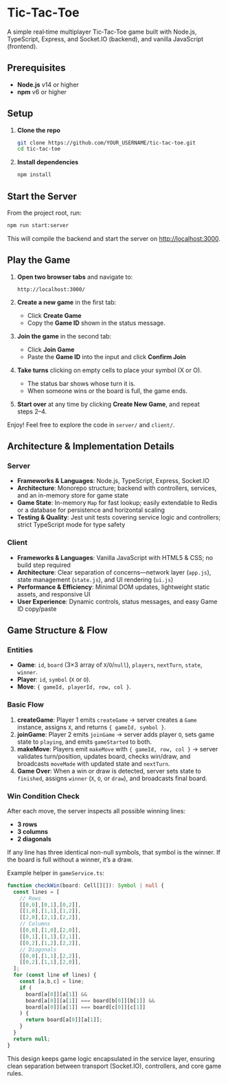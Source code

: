 # Tic‑Tac‑Toe

A simple real‑time multiplayer Tic‑Tac‑Toe game built with Node.js, TypeScript, Express, and Socket.IO (backend), and vanilla JavaScript (frontend).

## Prerequisites

* **Node.js** v14 or higher
* **npm** v6 or higher

## Setup

1. **Clone the repo**

   ```bash
   git clone https://github.com/YOUR_USERNAME/tic-tac-toe.git
   cd tic-tac-toe
   ```
2. **Install dependencies**

   ```bash
   npm install
   ```

## Start the Server

From the project root, run:

```bash
npm run start:server
```

This will compile the backend and start the server on [http://localhost:3000](http://localhost:3000).

## Play the Game

1. **Open two browser tabs** and navigate to:

   ```
   http://localhost:3000/
   ```

2. **Create a new game** in the first tab:

   * Click **Create Game**
   * Copy the **Game ID** shown in the status message.

3. **Join the game** in the second tab:

   * Click **Join Game**
   * Paste the **Game ID** into the input and click **Confirm Join**

4. **Take turns** clicking on empty cells to place your symbol (X or O).

   * The status bar shows whose turn it is.
   * When someone wins or the board is full, the game ends.

5. **Start over** at any time by clicking **Create New Game**, and repeat steps 2–4.

Enjoy! Feel free to explore the code in `server/` and `client/`.

## Architecture & Implementation Details

### Server

* **Frameworks & Languages**: Node.js, TypeScript, Express, Socket.IO
* **Architecture**: Monorepo structure; backend with controllers, services, and an in-memory store for game state
* **Game State**: In-memory `Map` for fast lookup; easily extendable to Redis or a database for persistence and horizontal scaling
* **Testing & Quality**: Jest unit tests covering service logic and controllers; strict TypeScript mode for type safety

### Client

* **Frameworks & Languages**: Vanilla JavaScript with HTML5 & CSS; no build step required
* **Architecture**: Clear separation of concerns—network layer (`app.js`), state management (`state.js`), and UI rendering (`ui.js`)
* **Performance & Efficiency**: Minimal DOM updates, lightweight static assets, and responsive UI
* **User Experience**: Dynamic controls, status messages, and easy Game ID copy/paste

## Game Structure & Flow

### Entities

* **Game**: `id`, `board` (3×3 array of `X`/`O`/`null`), `players`, `nextTurn`, `state`, `winner`.
* **Player**: `id`, `symbol` (`X` or `O`).
* **Move**: `{ gameId, playerId, row, col }`.

### Basic Flow

1. **createGame**: Player 1 emits `createGame` → server creates a `Game` instance, assigns `X`, and returns `{ gameId, symbol }`.
2. **joinGame**: Player 2 emits `joinGame` → server adds player `O`, sets game state to `playing`, and emits `gameStarted` to both.
3. **makeMove**: Players emit `makeMove` with `{ gameId, row, col }` → server validates turn/position, updates board, checks win/draw, and broadcasts `moveMade` with updated state and `nextTurn`.
4. **Game Over**: When a win or draw is detected, server sets state to `finished`, assigns `winner` (`X`, `O`, or `draw`), and broadcasts final board.

### Win Condition Check

After each move, the server inspects all possible winning lines:

* **3 rows**
* **3 columns**
* **2 diagonals**

If any line has three identical non-null symbols, that symbol is the winner. If the board is full without a winner, it’s a draw.

Example helper in `gameService.ts`:

```ts
function checkWin(board: Cell[][]): Symbol | null {
  const lines = [
    // Rows
    [[0,0],[0,1],[0,2]],
    [[1,0],[1,1],[1,2]],
    [[2,0],[2,1],[2,2]],
    // Columns
    [[0,0],[1,0],[2,0]],
    [[0,1],[1,1],[2,1]],
    [[0,2],[1,2],[2,2]],
    // Diagonals
    [[0,0],[1,1],[2,2]],
    [[0,2],[1,1],[2,0]],
  ];
  for (const line of lines) {
    const [a,b,c] = line;
    if (
      board[a[0]][a[1]] &&
      board[a[0]][a[1]] === board[b[0]][b[1]] &&
      board[a[0]][a[1]] === board[c[0]][c[1]]
    ) {
      return board[a[0]][a[1]];
    }
  }
  return null;
}
```

This design keeps game logic encapsulated in the service layer, ensuring clean separation between transport (Socket.IO), controllers, and core game rules.

